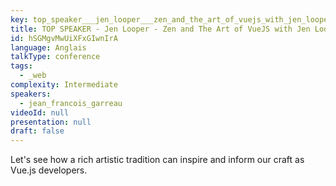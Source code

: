 ```yaml
---
key: top_speaker___jen_looper___zen_and_the_art_of_vuejs_with_jen_looper
title: TOP SPEAKER - Jen Looper - Zen and The Art of VueJS with Jen Looper
id: hSGMgvMwUiXFxGIwnIrA
language: Anglais
talkType: conference
tags:
  - _web
complexity: Intermediate
speakers:
  - jean_francois_garreau
videoId: null
presentation: null
draft: false
---
```

Let's see how a rich artistic tradition can inspire and inform our craft as Vue.js developers.